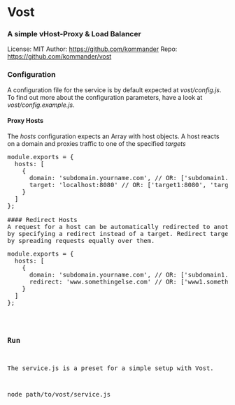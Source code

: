 # Vost
### A simple vHost-Proxy & Load Balancer

License: MIT
Author: https://github.com/kommander
Repo: https://github.com/kommander/vost

### Configuration
A configuration file for the service is by default expected at _vost/config.js_.
To find out more about the configuration parameters, have a look at  _vost/config.example.js_.

#### Proxy Hosts
The _hosts_ configuration expects an Array with host objects.
A host reacts on a domain and proxies traffic to one of the specified _targets_
<pre>
module.exports = {
  hosts: [
    {
      domain: 'subdomain.yourname.com', // OR: ['subdomain1.yourname.com', 'subdomain2.yourname.com']
      target: 'localhost:8080' // OR: ['target1:8080', 'target2:8080']
    }
  ]
};

#### Redirect Hosts
A request for a host can be automatically redirected to another domain,
by specifying a redirect instead of a target. Redirect targets can also be balanced,
by spreading requests equally over them.
<pre>
module.exports = {
  hosts: [
    {
      domain: 'subdomain.yourname.com', // OR: ['subdomain1.yourname.com', 'subdomain2.yourname.com']
      redirect: 'www.somethingelse.com' // OR: ['www1.somethingelse.comm', 'www2.somethingelse.com']
    }
  ]
};
</pre>

### Run
The service.js is a preset for a simple setup with Vost.
<pre>
node path/to/vost/service.js
</pre>



